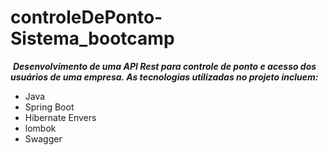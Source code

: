 # controleDePonto-Sistema_bootcamp

​	 ***Desenvolvimento de uma API Rest para controle de ponto e acesso dos usuários de uma empresa. As tecnologias utilizadas no projeto incluem:***

- Java
- Spring Boot
- Hibernate Envers
- lombok
- Swagger

